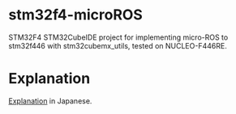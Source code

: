 # stm32f4-microROS
STM32F4 STM32CubeIDE project for implementing micro-ROS to stm32f446 with stm32cubemx_utils, tested on NUCLEO-F446RE.

# Explanation
<a href="https://memo.soarcloud.com/embed-micro-ros-with-stm32cubemx_utils/" target="_blank">Explanation</a> in Japanese.
